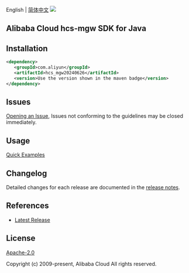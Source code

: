 English | [简体中文](README-CN.md)
![](https://aliyunsdk-pages.alicdn.com/icons/AlibabaCloud.svg)

## Alibaba Cloud hcs-mgw SDK for Java

## Installation

```xml
<dependency>
   <groupId>com.aliyun</groupId>
   <artifactId>hcs_mgw20240626</artifactId>
   <version>Use the version shown in the maven badge</version>
</dependency>
```

## Issues
[Opening an Issue](https://github.com/aliyun/alibabacloud-java-sdk/issues/new), Issues not conforming to the guidelines may be closed immediately.

## Usage
[Quick Examples](https://github.com/aliyun/alibabacloud-java-sdk/blob/master/docs/0-Examples-EN.md#quick-examples)

## Changelog
Detailed changes for each release are documented in the [release notes](./ChangeLog.txt).

## References
* [Latest Release](https://github.com/aliyun/alibabacloud-java-sdk/)

## License
[Apache-2.0](http://www.apache.org/licenses/LICENSE-2.0)

Copyright (c) 2009-present, Alibaba Cloud All rights reserved.